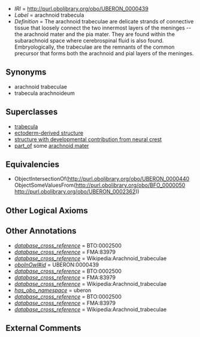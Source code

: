  * *IRI* = http://purl.obolibrary.org/obo/UBERON_0000439
 * *Label* = arachnoid trabecula
 * *Definition* = The arachnoid trabeculae are delicate strands of connective tissue that loosely connect the two innermost layers of the meninges -- the arachnoid mater and the pia mater. They are found within the subarachnoid space where cerebrospinal fluid is also found. Embryologically, the trabeculae are the remnants of the common precursor that forms both the arachnoid and pial layers of the meninges.

## Synonyms

 * arachnoid trabeculae
 * trabecula arachnoideum

## Superclasses

 * [trabecula](../../UBERON/40/UBERON_0000440.md)
 * [ectoderm-derived structure](../../UBERON/21/UBERON_0004121.md)
 * [structure with developmental contribution from neural crest](../../UBERON/14/UBERON_0010314.md)
 * [part_of](../../BFO/50/BFO_0000050.md) some [arachnoid mater](../../UBERON/62/UBERON_0002362.md)

## Equivalencies

 * ObjectIntersectionOf(<http://purl.obolibrary.org/obo/UBERON_0000440> ObjectSomeValuesFrom(<http://purl.obolibrary.org/obo/BFO_0000050> <http://purl.obolibrary.org/obo/UBERON_0002362>))

## Other Logical Axioms


## Other Annotations

 * *[database_cross_reference](../../ef/oboInOwl#hasDbXref.md)* = BTO:0002500
 * *[database_cross_reference](../../ef/oboInOwl#hasDbXref.md)* = FMA:83979
 * *[database_cross_reference](../../ef/oboInOwl#hasDbXref.md)* = Wikipedia:Arachnoid_trabeculae
 * *[oboInOwl#id](../../id/oboInOwl#id.md)* = UBERON:0000439
 * *[database_cross_reference](../../ef/oboInOwl#hasDbXref.md)* = BTO:0002500
 * *[database_cross_reference](../../ef/oboInOwl#hasDbXref.md)* = FMA:83979
 * *[database_cross_reference](../../ef/oboInOwl#hasDbXref.md)* = Wikipedia:Arachnoid_trabeculae
 * *[has_obo_namespace](../../ce/oboInOwl#hasOBONamespace.md)* = uberon
 * *[database_cross_reference](../../ef/oboInOwl#hasDbXref.md)* = BTO:0002500
 * *[database_cross_reference](../../ef/oboInOwl#hasDbXref.md)* = FMA:83979
 * *[database_cross_reference](../../ef/oboInOwl#hasDbXref.md)* = Wikipedia:Arachnoid_trabeculae

## External Comments

